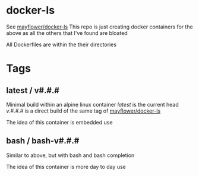 # docker-ls
See [mayflower/docker-ls][1]
This repo is just creating docker containers for the above as all
the others that I've found are bloated

All Dockerfiles are within the their directories


# Tags
## latest / v#.#.#
Minimal build within an alpine linux container
*latest* is the current head
*v.#.#.#* is a direct build of the same tag of [mayflower/docker-ls][1]

The idea of this container is embedded use

## bash / bash-v#.#.#
Similar to above, but with bash and bash completion

The idea of this container is more day to day use


[1]: https://github.com/mayflower/docker-ls


